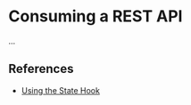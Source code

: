 # Consuming a REST API

...

## References
- [Using the State Hook](https://reactjs.org/docs/hooks-state.html)